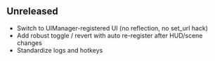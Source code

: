 ## Unreleased
- Switch to UIManager-registered UI (no reflection, no set_url hack)
- Add robust toggle / revert with auto re-register after HUD/scene changes
- Standardize logs and hotkeys

